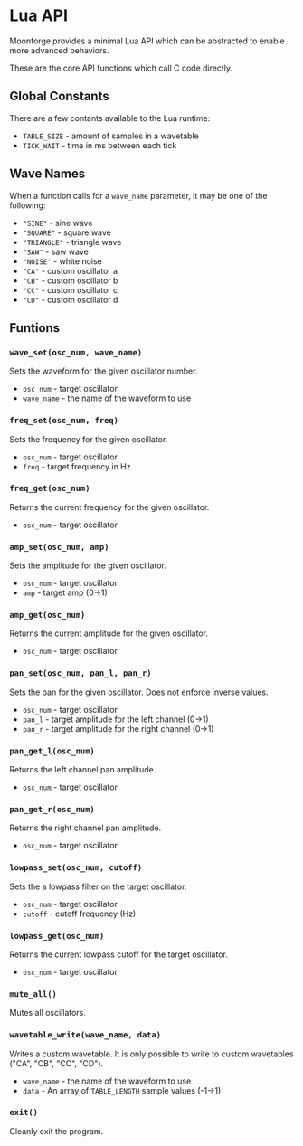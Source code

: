 # Lua API

Moonforge provides a minimal Lua API which can be abstracted to enable more advanced behaviors.

These are the core API functions which call C code directly.

## Global Constants

There are a few contants available to the Lua runtime:
- `TABLE_SIZE` - amount of samples in a wavetable
- `TICK_WAIT` - time in ms between each tick

## Wave Names

When a function calls for a `wave_name` parameter, it may be one of the following:
- `"SINE"` - sine wave
- `"SQUARE"` - square wave
- `"TRIANGLE"` - triangle wave
- `"SAW"` - saw wave
- `"NOISE'` - white noise
- `"CA"` - custom oscillator a
- `"CB"` - custom oscillator b
- `"CC"` - custom oscillator c
- `"CD"` - custom oscillator d

## Funtions

### `wave_set(osc_num, wave_name)` 
Sets the waveform for the given oscillator number. 
- `osc_num` - target oscillator
- `wave_name` - the name of the waveform to use

### `freq_set(osc_num, freq)` 
Sets the frequency for the given oscillator. 
- `osc_num` - target oscillator
- `freq` - target frequency in Hz

### `freq_get(osc_num)` 
Returns the current frequency for the given oscillator. 
- `osc_num` - target oscillator

### `amp_set(osc_num, amp)` 
Sets the amplitude for the given oscillator. 
- `osc_num` - target oscillator
- `amp` - target amp (0->1)

### `amp_get(osc_num)` 
Returns the current amplitude for the given oscillator. 
- `osc_num` - target oscillator

### `pan_set(osc_num, pan_l, pan_r)` 
Sets the pan for the given oscillator. Does not enforce inverse values.
- `osc_num` - target oscillator
- `pan_l` - target amplitude for the left channel (0->1)
- `pan_r` - target amplitude for the right channel (0->1)

### `pan_get_l(osc_num)` 
Returns the left channel pan amplitude. 
- `osc_num` - target oscillator

### `pan_get_r(osc_num)` 
Returns the right channel pan amplitude. 
- `osc_num` - target oscillator

### `lowpass_set(osc_num, cutoff)`
Sets the a lowpass filter on the target oscillator.
- `osc_num` - target oscillator
- `cutoff` - cutoff frequency (Hz)

### `lowpass_get(osc_num)`
Returns the current lowpass cutoff for the target oscillator.
- `osc_num` - target oscillator

### `mute_all()`
Mutes all oscillators.

### `wavetable_write(wave_name, data)`
Writes a custom wavetable. It is only possible to write to custom wavetables ("CA", "CB", "CC", "CD").
- `wave_name` - the name of the waveform to use
- `data` - An array of `TABLE_LENGTH` sample values (-1->1)

### `exit()`
Cleanly exit the program.
